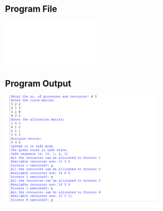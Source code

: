 # Program File
![avoidance.py](avoidance.py)
# Program Output
![avoidance_output.png](avoidance_output.png)
